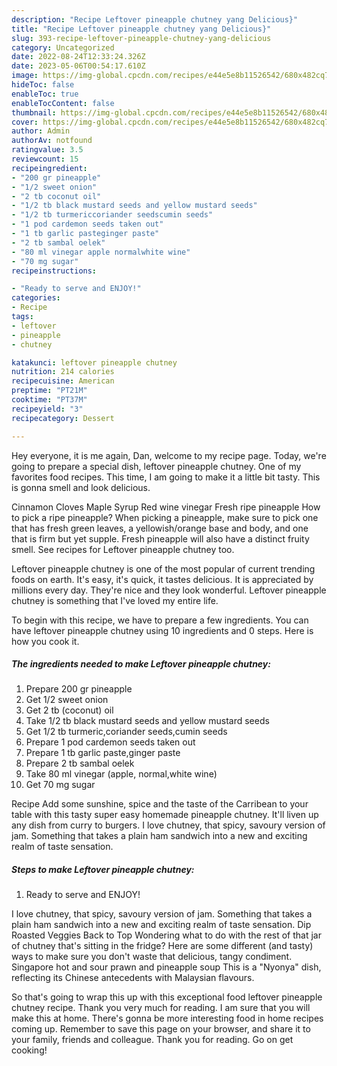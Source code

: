 ```yaml
---
description: "Recipe Leftover pineapple chutney yang Delicious}"
title: "Recipe Leftover pineapple chutney yang Delicious}"
slug: 393-recipe-leftover-pineapple-chutney-yang-delicious
category: Uncategorized
date: 2022-08-24T12:33:24.326Z
date: 2023-05-06T00:54:17.610Z
image: https://img-global.cpcdn.com/recipes/e44e5e8b11526542/680x482cq70/leftover-pineapple-chutney-recipe-main-photo.jpg
hideToc: false
enableToc: true
enableTocContent: false
thumbnail: https://img-global.cpcdn.com/recipes/e44e5e8b11526542/680x482cq70/leftover-pineapple-chutney-recipe-main-photo.jpg
cover: https://img-global.cpcdn.com/recipes/e44e5e8b11526542/680x482cq70/leftover-pineapple-chutney-recipe-main-photo.jpg
author: Admin
authorAv: notfound
ratingvalue: 3.5
reviewcount: 15
recipeingredient:
- "200 gr pineapple"
- "1/2 sweet onion"
- "2 tb coconut oil"
- "1/2 tb black mustard seeds and yellow mustard seeds"
- "1/2 tb turmericcoriander seedscumin seeds"
- "1 pod cardemon seeds taken out"
- "1 tb garlic pasteginger paste"
- "2 tb sambal oelek"
- "80 ml vinegar apple normalwhite wine"
- "70 mg sugar"
recipeinstructions:

- "Ready to serve and ENJOY!"
categories:
- Recipe
tags:
- leftover
- pineapple
- chutney

katakunci: leftover pineapple chutney 
nutrition: 214 calories
recipecuisine: American
preptime: "PT21M"
cooktime: "PT37M"
recipeyield: "3"
recipecategory: Dessert

---
```



Hey everyone, it is me again, Dan, welcome to my recipe page. Today, we're going to prepare a special dish, leftover pineapple chutney. One of my favorites food recipes. This time, I am going to make it a little bit tasty. This is gonna smell and look delicious.

Cinnamon Cloves Maple Syrup Red wine vinegar Fresh ripe pineapple How to pick a ripe pineapple? When picking a pineapple, make sure to pick one that has fresh green leaves, a yellowish/orange base and body, and one that is firm but yet supple. Fresh pineapple will also have a distinct fruity smell. See recipes for Leftover pineapple chutney too.

Leftover pineapple chutney is one of the most popular of current trending foods on earth. It's easy, it's quick, it tastes delicious. It is appreciated by millions every day. They're nice and they look wonderful. Leftover pineapple chutney is something that I've loved my entire life.


To begin with this recipe, we have to prepare a few ingredients. You can have leftover pineapple chutney using 10 ingredients and 0 steps. Here is how you cook it.

<!--inarticleads1-->

##### The ingredients needed to make Leftover pineapple chutney:

1. Prepare 200 gr pineapple
1. Get 1/2 sweet onion
1. Get 2 tb (coconut) oil
1. Take 1/2 tb black mustard seeds and yellow mustard seeds
1. Get 1/2 tb turmeric,coriander seeds,cumin seeds
1. Prepare 1 pod cardemon seeds taken out
1. Prepare 1 tb garlic paste,ginger paste
1. Prepare 2 tb sambal oelek
1. Take 80 ml vinegar (apple, normal,white wine)
1. Get 70 mg sugar


Recipe Add some sunshine, spice and the taste of the Carribean to your table with this tasty super easy homemade pineapple chutney. It&#39;ll liven up any dish from curry to burgers. I love chutney, that spicy, savoury version of jam. Something that takes a plain ham sandwich into a new and exciting realm of taste sensation. 

<!--inarticleads2-->

##### Steps to make Leftover pineapple chutney:


1. Ready to serve and ENJOY!

I love chutney, that spicy, savoury version of jam. Something that takes a plain ham sandwich into a new and exciting realm of taste sensation. Dip Roasted Veggies Back to Top Wondering what to do with the rest of that jar of chutney that&#39;s sitting in the fridge? Here are some different (and tasty) ways to make sure you don&#39;t waste that delicious, tangy condiment. Singapore hot and sour prawn and pineapple soup This is a &#34;Nyonya&#34; dish, reflecting its Chinese antecedents with Malaysian flavours. 

So that's going to wrap this up with this exceptional food leftover pineapple chutney recipe. Thank you very much for reading. I am sure that you will make this at home. There's gonna be more interesting food in home recipes coming up. Remember to save this page on your browser, and share it to your family, friends and colleague. Thank you for reading. Go on get cooking!
